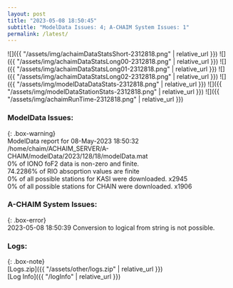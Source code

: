 ```yaml
---
layout: post
title: "2023-05-08 18:50:45"
subtitle: "ModelData Issues: 4; A-CHAIM System Issues: 1"
permalink: /latest/
---
```


![]({{ "/assets/img/achaimDataStatsShort-2312818.png" | relative_url }})
![]({{ "/assets/img/achaimDataStatsLong00-2312818.png" | relative_url }})
![]({{ "/assets/img/achaimDataStatsLong01-2312818.png" | relative_url }})
![]({{ "/assets/img/achaimDataStatsLong02-2312818.png" | relative_url }})
![]({{ "/assets/img/modelDataDataStats-2312818.png" | relative_url }})
![]({{ "/assets/img/modelDataStationStats-2312818.png" | relative_url }})
![]({{ "/assets/img/achaimRunTime-2312818.png" | relative_url }})


### ModelData Issues:  
  
{: .box-warning}  
 ModelData report for 08-May-2023 18:50:32   
 /home/chaim/ACHAIM_SERVER/A-CHAIM/modelData/2023/128/18/modelData.mat   
 0% of IONO foF2 data is non-zero and finite.   
 74.2286% of RIO absoprtion values are finite   
 0% of all possible stations for KASI were downloaded. x2945   
 0% of all possible stations for CHAIN were downloaded. x1906   
  
### A-CHAIM System Issues:  
  
{: .box-error}  
2023-05-08 18:50:39 Conversion to logical from string is not possible.  

### Logs:  
  
{: .box-note}  
[Logs.zip]({{ "/assets/other/logs.zip" | relative_url }})  
[Log Info]({{ "/logInfo" | relative_url }})  
